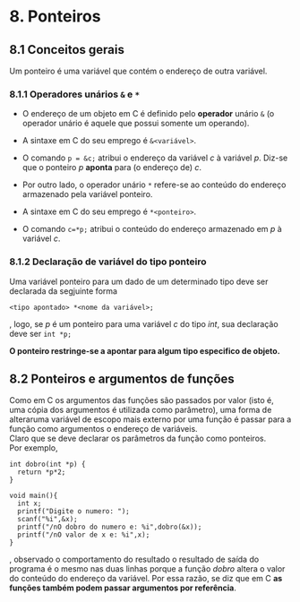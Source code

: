 # 8. Ponteiros

## 8.1 Conceitos gerais
Um ponteiro é uma variável que contém o endereço de outra variável.  

### 8.1.1 Operadores unários `&` e `*`
- O endereço de um objeto em C é definido pelo **operador** unário `&` (o operador unário é aquele que possui somente um operando).  
- A sintaxe em C do seu emprego é `&<variável>`.
- O comando `p = &c;` atribui o endereço da variável *c* à variável *p*. Diz-se que o ponteiro *p* **aponta** para (o endereço de) *c*.   

- Por outro lado, o operador unário `*` refere-se ao conteúdo do endereço armazenado pela variável ponteiro.
- A sintaxe em C do seu emprego é `*<ponteiro>`.  
- O comando `c=*p;` atribui o conteúdo do endereço armazenado em *p* à variável *c*.

### 8.1.2 Declaração de variável do tipo ponteiro  
Uma variável ponteiro para um dado de um determinado tipo deve ser declarada da segjuinte forma  

```
<tipo apontado> *<nome da variável>;
```
, logo, se *p* é um ponteiro para uma variável *c* do tipo *int*, sua declaração deve ser `int *p;`

**O ponteiro restringe-se a apontar para algum tipo especifico de objeto.**

## 8.2 Ponteiros e argumentos de funções
Como em C os argumentos das funções são passados por valor (isto é, uma cópia dos argumentos é utilizada como parâmetro), 
uma forma de alteraruma variável de escopo mais externo por uma função é passar para a função como argumentos o endereço de variáveis.  
Claro que se deve declarar os parâmetros da função como ponteiros.  
Por exemplo,  
```
int dobro(int *p) {
  return *p*2;
}

void main(){
  int x;
  printf("Digite o numero: ");
  scanf("%i",&x);
  printf("/nO dobro do numero e: %i",dobro(&x));
  printf("/nO valor de x e: %i",x);
}
```
, observado o comportamento do resultado o resultado de saída do programa é o mesmo nas duas linhas porque a função *dobro* altera o valor do conteúdo do endereço da variável. Por essa razão, se diz que em C **as funções também podem passar argumentos por referência**.




